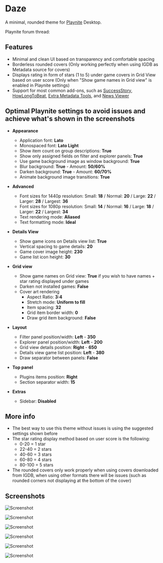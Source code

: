 # Daze
A minimal, rounded theme for [Playnite](https://github.com/JosefNemec/Playnite) Desktop.

Playnite forum thread:

## Features
- Minimal and clean UI based on transparency and comfortable spacing
- Borderless rounded covers (Only working perfectly when using IGDB as Metadata source for covers)
- Displays rating in form of stars (1 to 5) under game covers in Grid View based on user score (Only when "Show game names in Grid view" is enabled in Playnite settings)
- Support for most common add-ons, such as [SuccessStory](https://github.com/Lacro59/playnite-successstory-plugin), [HowLongToBeat](https://github.com/Lacro59/playnite-howlongtobeat-plugin), [Extra Metadata Tools](https://playnite.link/forum/thread-575.html), and [News Viewer](https://playnite.link/forum/thread-947.html)

## Optimal Playnite settings to avoid issues and achieve what's shown in the screenshots
- **Appearance**
  - Application font: **Lato**
  - Monospaced font: **Lato Light**
  - Show item count on group descriptions: **True**
  - Show only assigned fields on filter and explorer panels: **True**
  - Use game background image as window background: **True**
  - Blur background: **True** - Amount: **50/60%**
  - Darken background: **True** - Amount: **60/70%**
  - Animate background image transitions: **True**
  
- **Advanced**
  - Font sizes for 1440p resolution: Small: **18** / Normal: **20** / Large: **22** / Larger: **28** / Largest: **36**
  - Font sizes for 1080p resolution: Small: **14** / Normal: **16** / Large: **18** / Larger: **22** / Largest: **34** 
  - Text rendering mode: **Aliased**
  - Text formatting mode: **Ideal**

- **Details View**
  - Show game icons on Details view list: **True**
  - Vertical spacing to game details: **20**
  - Game cover image height: **230**
  - Game list icon height: **30**

- **Grid view**
  - Show game names on Grid view: **True** if you wish to have names + star rating displayed under games
  - Darken not installed games: **False**
  - Cover art rendering
    - Aspect Ratio: **3:4**
    - Stretch mode: **Uniform to fill**
    - Item spacing: **32**
    - Grid item border width: **0**
    - Draw grid item background: **False**
    
- **Layout**
  - Filter panel position/width: **Left** - **350**
  - Explorer panel position/width: **Left** - **200**
  - Grid view details position: **Right** - **650**
  - Details view game list position: **Left** - **380**
  - Draw separator between panels: **False**

- **Top panel**
  - Plugins items position: **Right**
  - Section separator width: **15**

- **Extras**
  - Sidebar: **Disabled**

## More info
- The best way to use this theme without issues is using the suggested settings shown before
- The star rating display method based on user score is the following:
  - 0-20 = 1 star
  - 22-40 = 2 stars
  - 40-60 = 3 stars
  - 60-80 = 4 stars
  - 80-100 = 5 stars
- The rounded covers only work properly when using covers downloaded from IGDB, when using other formats there will be issues (such as rounded corners not displaying at the bottom of the cover)

## Screenshots
![Screenshot](https://raw.githubusercontent.com/dariolupo/Daze_Theme/main/Screenshots/Grid%20View%20(Explorer%20+%20Details).png?token=GHSAT0AAAAAABQN2KEYPMJ73EE6EAZTB3ZKYO4M45Q)

![Screenshot](https://raw.githubusercontent.com/dariolupo/Daze_Theme/main/Screenshots/Grid%20View%20(Full).png?token=GHSAT0AAAAAABQN2KEZR5EEKBBN2SX7OMTYYO4MZEQ)

![Screenshot](https://raw.githubusercontent.com/dariolupo/Daze_Theme/main/Screenshots/Grid%20View%20(with%20Stars%20Ratings).png?token=GHSAT0AAAAAABQN2KEYFMKPOBHFER3WTUVQYO4M2AQ)

![Screenshot](https://raw.githubusercontent.com/dariolupo/Daze_Theme/main/Screenshots/Details%20View.png?token=GHSAT0AAAAAABQN2KEZ73YI5OTV6VEX52XGYO4M3GQ)

![Screenshot](https://raw.githubusercontent.com/dariolupo/Daze_Theme/main/Screenshots/Details%20View%20(with%20Filters).png?token=GHSAT0AAAAAABQN2KEYMMKKRQ2QAGQLIFW2YO4M3TQ)

![Screenshot](https://raw.githubusercontent.com/dariolupo/Daze_Theme/main/Screenshots/Grid%20View%20(Filters%20+%20Details).png?token=GHSAT0AAAAAABQN2KEZXEQXFIFYMEJO7442YO4M4BQ)

